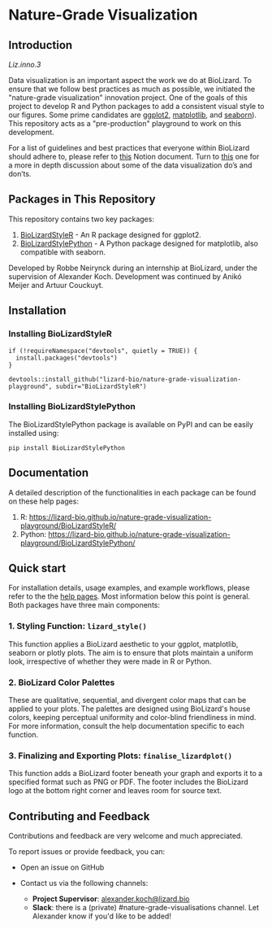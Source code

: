 # Nature-Grade Visualization 

## Introduction

_Liz.inno.3_

Data visualization is an important aspect the work we do at BioLizard. To ensure that we follow best practices as much as possible, we initiated the "nature-grade visualization" innovation project. One of the goals of this project to develop R and Python packages to add a consistent visual style to our figures. Some prime candidates are [ggplot2](https://cran.r-project.org/web/packages/ggplot2/index.html), [matplotlib](https://matplotlib.org/), and [seaborn](https://seaborn.pydata.org/)). This repository acts as a "pre-production" playground to work on this development.

For a list of guidelines and best practices that everyone within BioLizard should adhere to, please refer to [this](https://www.notion.so/biolizard/Data-visualization-best-practices-a5a056f107584951af6e6dc8befe1d66?pvs=4) Notion document. Turn to [this](https://www.notion.so/3c8b944dcc974b3791f9fee398a6d346?pvs=21) one for a more in depth discussion about some of the data visualization do’s and don’ts.

## Packages in This Repository

This repository contains two key packages:

1. [BioLizardStyleR](https://lizard-bio.github.io/nature-grade-visualization-playground/BioLizardStyleR/) - An R package designed for ggplot2.
2. [BioLizardStylePython](https://lizard-bio.github.io/nature-grade-visualization-playground/BioLizardStylePython/) - A Python package designed for matplotlib, also compatible with seaborn.

Developed by Robbe Neirynck during an internship at BioLizard, under the supervision of Alexander Koch.
Development was continued by Anikó Meijer and Artuur Couckuyt.

## Installation

### Installing BioLizardStyleR

```{r}
if (!requireNamespace("devtools", quietly = TRUE)) {
  install.packages("devtools")
}

devtools::install_github("lizard-bio/nature-grade-visualization-playground", subdir="BioLizardStyleR")
```

### Installing BioLizardStylePython

<!---
#### 1. Extra requirements

`BioLizardStylePython` relies on the colorspace package, which is not available on the Python Package Index (PyPI). However, it is hosted on GitHub and needs to be installed directly from there. To install the `colorspace` package, please run the following command in your terminal:
```
pip install git+https://github.com/retostauffer/python-colorspace.git
```
Once you've successfully installed `colorspace`, you can proceed with the installation and usage of `BioLizardStylePython`.
-->

<!-- #### 2. Package Installation -->

The BioLizardStylePython package is available on PyPI and can be easily installed using:

```
pip install BioLizardStylePython
```

## Documentation

A detailed description of the functionalities in each package can be found on these help pages:

1. R: https://lizard-bio.github.io/nature-grade-visualization-playground/BioLizardStyleR/
2. Python: https://lizard-bio.github.io/nature-grade-visualization-playground/BioLizardStylePython/

## Quick start

For installation details, usage examples, and example workflows, please refer to the the [help pages](https://lizard-bio.github.io/nature-grade-visualization-playground/). Most information below this point is general.
Both packages have three main components:

### 1. Styling Function: `lizard_style()`

This function applies a BioLizard aesthetic to your ggplot, matplotlib, seaborn or plotly plots. The aim is to ensure that plots maintain a uniform look, irrespective of whether they were made in R or Python.

### 2. BioLizard Color Palettes

These are qualitative, sequential, and divergent color maps that can be applied to your plots. The palettes are designed using BioLizard's house colors, keeping perceptual uniformity and color-blind friendliness in mind. For more information, consult the help documentation specific to each function.

### 3. Finalizing and Exporting Plots: `finalise_lizardplot()`

This function adds a BioLizard footer beneath your graph and exports it to a specified format such as PNG or PDF. The footer includes the BioLizard logo at the bottom right corner and leaves room for source text.


## Contributing and Feedback

Contributions and feedback are very welcome and much appreciated. 

To report issues or provide feedback, you can:

- Open an issue on GitHub
- Contact us via the following channels:
  
  - **Project Supervisor**: [alexander.koch@lizard.bio](mailto:Alexander.koch@lizard.bio)
  - **Slack**: there is a (private) #nature-grade-visualisations channel. Let Alexander know if you'd like to be added!
